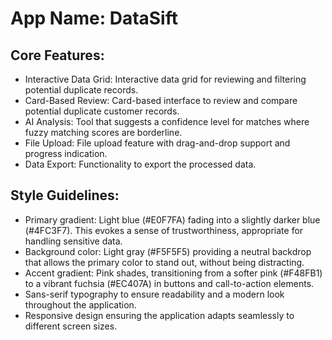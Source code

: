 # **App Name**: DataSift

## Core Features:

- Interactive Data Grid: Interactive data grid for reviewing and filtering potential duplicate records.
- Card-Based Review: Card-based interface to review and compare potential duplicate customer records.
- AI Analysis: Tool that suggests a confidence level for matches where fuzzy matching scores are borderline.
- File Upload: File upload feature with drag-and-drop support and progress indication.
- Data Export: Functionality to export the processed data.

## Style Guidelines:

- Primary gradient: Light blue (#E0F7FA) fading into a slightly darker blue (#4FC3F7). This evokes a sense of trustworthiness, appropriate for handling sensitive data.
- Background color: Light gray (#F5F5F5) providing a neutral backdrop that allows the primary color to stand out, without being distracting.
- Accent gradient: Pink shades, transitioning from a softer pink (#F48FB1) to a vibrant fuchsia (#EC407A) in buttons and call-to-action elements.
- Sans-serif typography to ensure readability and a modern look throughout the application.
- Responsive design ensuring the application adapts seamlessly to different screen sizes.